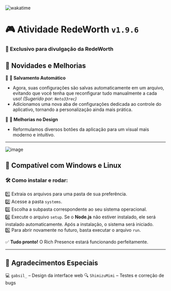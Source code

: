 ![wakatime](https://wakatime.com/badge/github/XPCreate/Rich-Presence-RedeWorth.svg)  

# 🎮 Atividade RedeWorth `v1.9.6`  
### 🚀 Exclusivo para divulgação da RedeWorth  

## 📌 Novidades e Melhorias  

🔹 **📁 Salvamento Automático**  
- Agora, suas configurações são salvas automaticamente em um arquivo, evitando que você tenha que reconfigurar tudo manualmente a cada uso! *(Sugerido por: `Neto33rec`)*  
- Adicionamos uma nova aba de configurações dedicada ao controle do aplicativo, tornando a personalização ainda mais prática.  

🔹 **🎨 Melhorias no Design**  
- Reformulamos diversos botões da aplicação para um visual mais moderno e intuitivo.  

---

![image](https://i.imgur.com/oN47hBH.png)  

## 🔹 Compatível com Windows e Linux  

### 🛠️ Como instalar e rodar:  
1️⃣ Extraia os arquivos para uma pasta de sua preferência.  
2️⃣ Acesse a pasta `systems`.  
3️⃣ Escolha a subpasta correspondente ao seu sistema operacional.  
4️⃣ Execute o arquivo `setup`. Se o **Node.js** não estiver instalado, ele será instalado automaticamente. Após a instalação, o sistema será iniciado.  
5️⃣ Para abrir novamente no futuro, basta executar o arquivo `run`.  

✅ **Tudo pronto!** O Rich Presence estará funcionando perfeitamente.  

---

## 🎉 Agradecimentos Especiais  
💻 `gabsil_` – Design da interface web
🔍 `ShimizuMimi` – Testes e correção de bugs